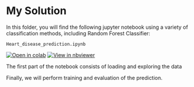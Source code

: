 # My Solution

In this folder, you will find the following jupyter notebook using 
a variety of classification methods, including Random Forest Classifier: 

`Heart_disease_prediction.ipynb`

[![Open in colab](https://colab.research.google.com/assets/colab-badge.svg)](https://colab.research.google.com/github/gimseng/99-ML-Learning-Projects/blob/add_imams/Heart-Failure-Prediction/Solution/Heart_disease_prediction.ipynb)
[![View in nbviewer](https://github.com/jupyter/design/blob/master/logos/Badges/nbviewer_badge.svg)](https://nbviewer.jupyter.org/github/gimseng/99-ML-Learning-Projects/blob/add_imams/Heart-Failure-Prediction/Solution/Heart_disease_prediction.ipynb)

The first part of the notebook consists of loading and exploring the data 

Finally, we will perform training and evaluation of the prediction. 
